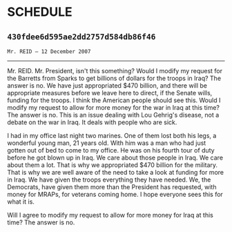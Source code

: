 # SCHEDULE
## `430fdee6d595ae2dd2757d584db86f46`
`Mr. REID — 12 December 2007`

---


Mr. REID. Mr. President, isn't this something? Would I modify my 
request for the Barretts from Sparks to get billions of dollars for the 
troops in Iraq? The answer is no. We have just appropriated $470 
billion, and there will be appropriate measures before we leave here to 
direct, if the Senate wills, funding for the troops. I think the 
American people should see this. Would I modify my request to allow for 
more money for the war in Iraq at this time? The answer is no. This is 
an issue dealing with Lou Gehrig's disease, not a debate on the war in 
Iraq. It deals with people who are sick.

I had in my office last night two marines. One of them lost both his 
legs, a wonderful young man, 21 years old. With him was a man who had 
just gotten out of bed to come to my office. He was on his fourth tour 
of duty before he got blown up in Iraq. We care about those people in 
Iraq. We care about them a lot. That is why we appropriated $470 
billion for the military. That is why we are well aware of the need to 
take a look at funding for more in Iraq. We have given the troops 
everything they have needed. We, the Democrats, have given them more 
than the President has requested, with money for MRAPs, for veterans 
coming home. I hope everyone sees this for what it is.

Will I agree to modify my request to allow for more money for Iraq at 
this time? The answer is no.